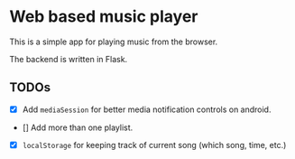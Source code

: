 # Web based music player

This is a simple app for playing music from the browser.

The backend is written in Flask.

## TODOs

- [x] Add `mediaSession` for better media notification controls on android.
- [] Add more than one playlist.
- [x] `localStorage` for keeping track of current song (which song, time, etc.)
